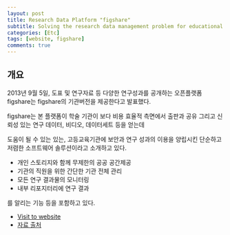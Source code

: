 ```yaml
---
layout: post
title: Research Data Platform "figshare"
subtitle: Solving the research data management problem for educational research institutions.
categories: [Etc]
tags: [website, figshare]
comments: true
---
```


## 개요

2013년 9월 5일, 도표 및 연구자료 등 다양한 연구성과를 공개하는 오픈플랫폼 figshare는 figshare의 기관버전을 제공한다고 발표했다.

figshare는 본 플랫폼이 학술 기관이 보다 비용 효율적 측면에서 출판과 공유 그리고 신뢰성 있는 연구 데이터, 비디오, 데이터세트 등을 얻는데 

도움이 될 수 있는 있는, 고등교육기관에 보안과 연구 성과의 이용을 양립시킨 단순하고 저렴한 소프트웨어 솔루션이라고 소개하고 있다.

  - 개인 스토리지와 함께 무제한의 공공 공간제공 
  - 기관의 직원을 위한 간단한 기관 전체 관리 
  - 모든 연구 결과물의 모니터링 
  - 내부 리포지터리에 연구 결과

를 알리는 기능 등을 포함하고 있다.

  * [Visit to website]("https://figshare.com/")
  * [자료 출처]("https://scienceon.kisti.re.kr/srch/selectPORSrchTrend.do?cn=IWT201309035") 

